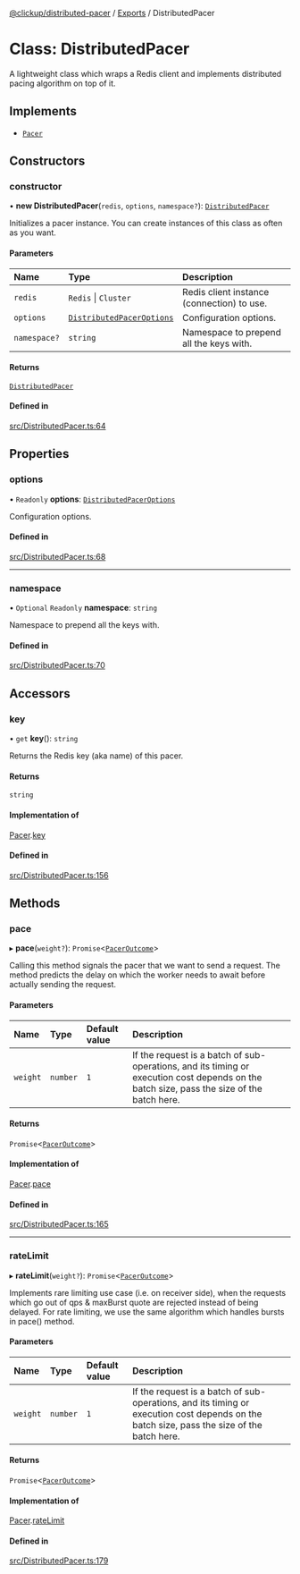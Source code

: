 [@clickup/distributed-pacer](../README.md) / [Exports](../modules.md) / DistributedPacer

# Class: DistributedPacer

A lightweight class which wraps a Redis client and implements distributed
pacing algorithm on top of it.

## Implements

- [`Pacer`](../interfaces/Pacer.md)

## Constructors

### constructor

• **new DistributedPacer**(`redis`, `options`, `namespace?`): [`DistributedPacer`](DistributedPacer.md)

Initializes a pacer instance. You can create instances of this class as
often as you want.

#### Parameters

| Name | Type | Description |
| :------ | :------ | :------ |
| `redis` | `Redis` \| `Cluster` | Redis client instance (connection) to use. |
| `options` | [`DistributedPacerOptions`](../interfaces/DistributedPacerOptions.md) | Configuration options. |
| `namespace?` | `string` | Namespace to prepend all the keys with. |

#### Returns

[`DistributedPacer`](DistributedPacer.md)

#### Defined in

[src/DistributedPacer.ts:64](https://github.com/clickup/distributed-pacer/blob/master/src/DistributedPacer.ts#L64)

## Properties

### options

• `Readonly` **options**: [`DistributedPacerOptions`](../interfaces/DistributedPacerOptions.md)

Configuration options.

#### Defined in

[src/DistributedPacer.ts:68](https://github.com/clickup/distributed-pacer/blob/master/src/DistributedPacer.ts#L68)

___

### namespace

• `Optional` `Readonly` **namespace**: `string`

Namespace to prepend all the keys with.

#### Defined in

[src/DistributedPacer.ts:70](https://github.com/clickup/distributed-pacer/blob/master/src/DistributedPacer.ts#L70)

## Accessors

### key

• `get` **key**(): `string`

Returns the Redis key (aka name) of this pacer.

#### Returns

`string`

#### Implementation of

[Pacer](../interfaces/Pacer.md).[key](../interfaces/Pacer.md#key)

#### Defined in

[src/DistributedPacer.ts:156](https://github.com/clickup/distributed-pacer/blob/master/src/DistributedPacer.ts#L156)

## Methods

### pace

▸ **pace**(`weight?`): `Promise`\<[`PacerOutcome`](../interfaces/PacerOutcome.md)\>

Calling this method signals the pacer that we want to send a request. The
method predicts the delay on which the worker needs to await before
actually sending the request.

#### Parameters

| Name | Type | Default value | Description |
| :------ | :------ | :------ | :------ |
| `weight` | `number` | `1` | If the request is a batch of sub-operations, and its timing or execution cost depends on the batch size, pass the size of the batch here. |

#### Returns

`Promise`\<[`PacerOutcome`](../interfaces/PacerOutcome.md)\>

#### Implementation of

[Pacer](../interfaces/Pacer.md).[pace](../interfaces/Pacer.md#pace)

#### Defined in

[src/DistributedPacer.ts:165](https://github.com/clickup/distributed-pacer/blob/master/src/DistributedPacer.ts#L165)

___

### rateLimit

▸ **rateLimit**(`weight?`): `Promise`\<[`PacerOutcome`](../interfaces/PacerOutcome.md)\>

Implements rare limiting use case (i.e. on receiver side), when the
requests which go out of qps & maxBurst quote are rejected instead of being
delayed. For rate limiting, we use the same algorithm which handles bursts
in pace() method.

#### Parameters

| Name | Type | Default value | Description |
| :------ | :------ | :------ | :------ |
| `weight` | `number` | `1` | If the request is a batch of sub-operations, and its timing or execution cost depends on the batch size, pass the size of the batch here. |

#### Returns

`Promise`\<[`PacerOutcome`](../interfaces/PacerOutcome.md)\>

#### Implementation of

[Pacer](../interfaces/Pacer.md).[rateLimit](../interfaces/Pacer.md#ratelimit)

#### Defined in

[src/DistributedPacer.ts:179](https://github.com/clickup/distributed-pacer/blob/master/src/DistributedPacer.ts#L179)
